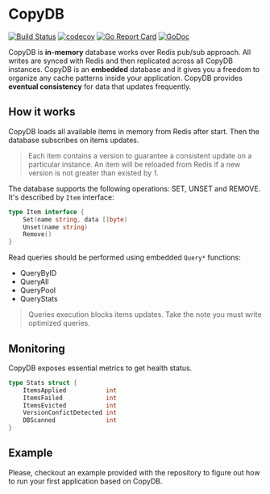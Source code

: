# CopyDB

[![Build Status](https://travis-ci.org/regeda/copydb.svg?branch=master)](https://travis-ci.org/regeda/copydb)
[![codecov](https://codecov.io/gh/regeda/copydb/branch/master/graph/badge.svg)](https://codecov.io/gh/regeda/copydb)
[![Go Report Card](https://goreportcard.com/badge/github.com/regeda/copydb)](https://goreportcard.com/report/github.com/regeda/copydb)
[![GoDoc](https://godoc.org/github.com/regeda/copydb?status.svg)](https://godoc.org/github.com/regeda/copydb)

CopyDB is **in-memory** database works over Redis pub/sub approach. All writes are synced with Redis and then replicated across all CopyDB instances.
CopyDB is an **embedded** database and it gives you a freedom to organize any cache patterns inside your application.
CopyDB provides **eventual consistency** for data that updates frequently.

## How it works

CopyDB loads all available items in memory from Redis after start. Then the database subscribes on items updates.

> Each item contains a version to guarantee a consistent update on a particular instance.
> An item will be reloaded from Redis if a new version is not greater than existed by 1.

The database supports the following operations: SET, UNSET and REMOVE. It's described by `Item` interface:
```go
type Item interface {
	Set(name string, data []byte)
	Unset(name string)
	Remove()
}
```

Read queries should be performed using embedded `Query*` functions:
- QueryByID
- QueryAll
- QueryPool
- QueryStats

> Queries execution blocks items updates. Take the note you must write optimized queries.

## Monitoring

CopyDB exposes essential metrics to get health status.
```go
type Stats struct {
	ItemsApplied           int
	ItemsFailed            int
	ItemsEvicted           int
	VersionConfictDetected int
	DBScanned              int
}
```

## Example

Please, checkout an example provided with the repository to figure out how to run your first application based on CopyDB.
